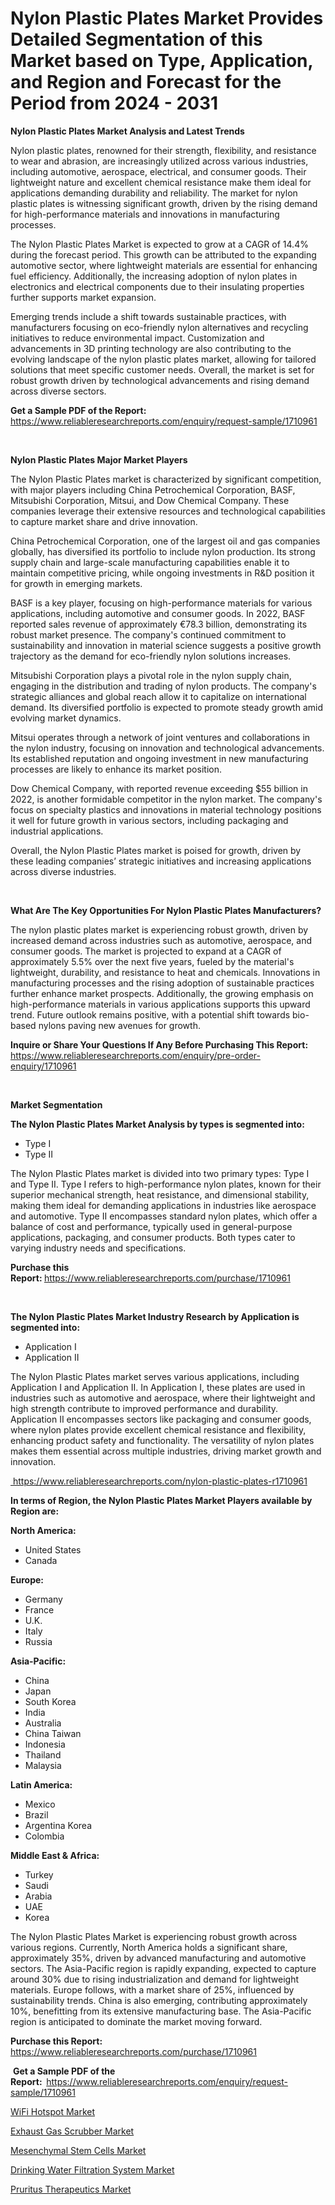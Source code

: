 <p><h1>Nylon Plastic Plates Market Provides Detailed Segmentation of this Market based on Type, Application, and Region and Forecast for the Period from 2024 - 2031</h1></p><p><strong>Nylon Plastic Plates Market Analysis and Latest Trends</strong></p>
<p><p>Nylon plastic plates, renowned for their strength, flexibility, and resistance to wear and abrasion, are increasingly utilized across various industries, including automotive, aerospace, electrical, and consumer goods. Their lightweight nature and excellent chemical resistance make them ideal for applications demanding durability and reliability. The market for nylon plastic plates is witnessing significant growth, driven by the rising demand for high-performance materials and innovations in manufacturing processes.</p><p>The Nylon Plastic Plates Market is expected to grow at a CAGR of 14.4% during the forecast period. This growth can be attributed to the expanding automotive sector, where lightweight materials are essential for enhancing fuel efficiency. Additionally, the increasing adoption of nylon plates in electronics and electrical components due to their insulating properties further supports market expansion. </p><p>Emerging trends include a shift towards sustainable practices, with manufacturers focusing on eco-friendly nylon alternatives and recycling initiatives to reduce environmental impact. Customization and advancements in 3D printing technology are also contributing to the evolving landscape of the nylon plastic plates market, allowing for tailored solutions that meet specific customer needs. Overall, the market is set for robust growth driven by technological advancements and rising demand across diverse sectors.</p></p>
<p><strong>Get a Sample PDF of the Report:&nbsp;</strong> <a href="https://www.reliableresearchreports.com/enquiry/request-sample/1710961?utm_campaign=5&utm_medium=2&utm_source=Github&utm_content=ia&utm_term=22102024&utm_id=nylon-plastic-plates">https://www.reliableresearchreports.com/enquiry/request-sample/1710961</a></p>
<p>&nbsp;</p>
<p><strong>Nylon Plastic Plates Major Market Players</strong></p>
<p><p>The Nylon Plastic Plates market is characterized by significant competition, with major players including China Petrochemical Corporation, BASF, Mitsubishi Corporation, Mitsui, and Dow Chemical Company. These companies leverage their extensive resources and technological capabilities to capture market share and drive innovation.</p><p>China Petrochemical Corporation, one of the largest oil and gas companies globally, has diversified its portfolio to include nylon production. Its strong supply chain and large-scale manufacturing capabilities enable it to maintain competitive pricing, while ongoing investments in R&D position it for growth in emerging markets.</p><p>BASF is a key player, focusing on high-performance materials for various applications, including automotive and consumer goods. In 2022, BASF reported sales revenue of approximately €78.3 billion, demonstrating its robust market presence. The company's continued commitment to sustainability and innovation in material science suggests a positive growth trajectory as the demand for eco-friendly nylon solutions increases.</p><p>Mitsubishi Corporation plays a pivotal role in the nylon supply chain, engaging in the distribution and trading of nylon products. The company's strategic alliances and global reach allow it to capitalize on international demand. Its diversified portfolio is expected to promote steady growth amid evolving market dynamics.</p><p>Mitsui operates through a network of joint ventures and collaborations in the nylon industry, focusing on innovation and technological advancements. Its established reputation and ongoing investment in new manufacturing processes are likely to enhance its market position.</p><p>Dow Chemical Company, with reported revenue exceeding $55 billion in 2022, is another formidable competitor in the nylon market. The company's focus on specialty plastics and innovations in material technology positions it well for future growth in various sectors, including packaging and industrial applications.</p><p>Overall, the Nylon Plastic Plates market is poised for growth, driven by these leading companies’ strategic initiatives and increasing applications across diverse industries.</p></p>
<p>&nbsp;</p>
<p><strong>What Are The Key Opportunities For Nylon Plastic Plates Manufacturers?</strong></p>
<p><p>The nylon plastic plates market is experiencing robust growth, driven by increased demand across industries such as automotive, aerospace, and consumer goods. The market is projected to expand at a CAGR of approximately 5.5% over the next five years, fueled by the material's lightweight, durability, and resistance to heat and chemicals. Innovations in manufacturing processes and the rising adoption of sustainable practices further enhance market prospects. Additionally, the growing emphasis on high-performance materials in various applications supports this upward trend. Future outlook remains positive, with a potential shift towards bio-based nylons paving new avenues for growth.</p></p>
<p><strong>Inquire or Share Your Questions If Any Before Purchasing This Report:</strong> <a href="https://www.reliableresearchreports.com/enquiry/pre-order-enquiry/1710961?utm_campaign=5&utm_medium=2&utm_source=Github&utm_content=ia&utm_term=22102024&utm_id=nylon-plastic-plates">https://www.reliableresearchreports.com/enquiry/pre-order-enquiry/1710961</a></p>
<p>&nbsp;</p>
<p><strong>Market Segmentation</strong></p>
<p><strong>The Nylon Plastic Plates Market Analysis by types is segmented into:</strong></p>
<p><ul><li>Type I</li><li>Type II</li></ul></p>
<p><p>The Nylon Plastic Plates market is divided into two primary types: Type I and Type II. Type I refers to high-performance nylon plates, known for their superior mechanical strength, heat resistance, and dimensional stability, making them ideal for demanding applications in industries like aerospace and automotive. Type II encompasses standard nylon plates, which offer a balance of cost and performance, typically used in general-purpose applications, packaging, and consumer products. Both types cater to varying industry needs and specifications.</p></p>
<p><strong>Purchase this Report:&nbsp;</strong><a href="https://www.reliableresearchreports.com/purchase/1710961?utm_campaign=5&utm_medium=2&utm_source=Github&utm_content=ia&utm_term=22102024&utm_id=nylon-plastic-plates">https://www.reliableresearchreports.com/purchase/1710961</a></p>
<p>&nbsp;</p>
<p><strong>The Nylon Plastic Plates Market Industry Research by Application is segmented into:</strong></p>
<p><ul><li>Application I</li><li>Application II</li></ul></p>
<p><p>The Nylon Plastic Plates market serves various applications, including Application I and Application II. In Application I, these plates are used in industries such as automotive and aerospace, where their lightweight and high strength contribute to improved performance and durability. Application II encompasses sectors like packaging and consumer goods, where nylon plates provide excellent chemical resistance and flexibility, enhancing product safety and functionality. The versatility of nylon plates makes them essential across multiple industries, driving market growth and innovation.</p></p>
<p><a href="https://www.reliableresearchreports.com/nylon-plastic-plates-r1710961?utm_campaign=5&utm_medium=2&utm_source=Github&utm_content=ia&utm_term=22102024&utm_id=nylon-plastic-plates">&nbsp;https://www.reliableresearchreports.com/nylon-plastic-plates-r1710961</a></p>
<p><strong>In terms of Region, the Nylon Plastic Plates Market Players available by Region are:</strong></p>
<p>
    <p> <strong> North America: </strong>
        <ul>
            <li>United States</li>
            <li>Canada</li>
        </ul>
        </p> 
    <p> <strong> Europe: </strong>
        <ul>
            <li>Germany</li>
            <li>France</li>
            <li>U.K.</li>
            <li>Italy</li>
            <li>Russia</li>
        </ul>
        </p> 
    <p> <strong> Asia-Pacific: </strong>
        <ul>
            <li>China</li>
            <li>Japan</li>
            <li>South Korea</li>
            <li>India</li>
            <li>Australia</li>
            <li>China Taiwan</li>
            <li>Indonesia</li>
            <li>Thailand</li>
            <li>Malaysia</li>
        </ul>
        </p> 
    <p> <strong> Latin America: </strong>
        <ul>
            <li>Mexico</li>
            <li>Brazil</li>
            <li>Argentina Korea</li>
            <li>Colombia</li>
        </ul>
        </p> 
    <p> <strong> Middle East & Africa: </strong>
        <ul>
            <li>Turkey</li>
            <li>Saudi</li>
            <li>Arabia</li>
            <li>UAE</li>
            <li>Korea</li>
        </ul>
    </p>
    </p>
<p><p>The Nylon Plastic Plates Market is experiencing robust growth across various regions. Currently, North America holds a significant share, approximately 35%, driven by advanced manufacturing and automotive sectors. The Asia-Pacific region is rapidly expanding, expected to capture around 30% due to rising industrialization and demand for lightweight materials. Europe follows, with a market share of 25%, influenced by sustainability trends. China is also emerging, contributing approximately 10%, benefitting from its extensive manufacturing base. The Asia-Pacific region is anticipated to dominate the market moving forward.</p></p>
<p><strong>Purchase this Report: </strong><a href="https://www.reliableresearchreports.com/purchase/1710961?utm_campaign=5&utm_medium=2&utm_source=Github&utm_content=ia&utm_term=22102024&utm_id=nylon-plastic-plates">https://www.reliableresearchreports.com/purchase/1710961</a></p>
<p>&nbsp;<strong>Get a Sample PDF of the Report:&nbsp;&nbsp;</strong><a href="https://www.reliableresearchreports.com/enquiry/request-sample/1710961?utm_campaign=5&utm_medium=2&utm_source=Github&utm_content=ia&utm_term=22102024&utm_id=nylon-plastic-plates">https://www.reliableresearchreports.com/enquiry/request-sample/1710961</a></p>
<p><strong></strong></p>
<p><p><a href="https://github.com/SidorelaGurakuqi596/Market-Research-Report-List-1/blob/main/wifi-hotspot-market.md?utm_campaign=5&utm_medium=2&utm_source=Github&utm_content=ia&utm_term=22102024&utm_id=nylon-plastic-plates">WiFi Hotspot Market</a></p><p><a href="https://issuu.com/reportprime-2/docs/exhaust-gas-scrubber-market-size-20_df55f2503a6ee8?utm_campaign=5&utm_medium=2&utm_source=Github&utm_content=ia&utm_term=22102024&utm_id=nylon-plastic-plates">Exhaust Gas Scrubber Market</a></p><p><a href="https://www.linkedin.com/pulse/mesenchymal-stem-cells-market-outlook-forecast-from-2024-2031-gbduc?utm_campaign=5&utm_medium=2&utm_source=Github&utm_content=ia&utm_term=22102024&utm_id=nylon-plastic-plates">Mesenchymal Stem Cells Market</a></p><p><a href="https://issuu.com/reportprime-2/docs/drinking-water-filtration-system-ma_ac1276418ff96c?utm_campaign=5&utm_medium=2&utm_source=Github&utm_content=ia&utm_term=22102024&utm_id=nylon-plastic-plates">Drinking Water Filtration System Market</a></p><p><a href="https://www.linkedin.com/pulse/investing-pruritus-therapeutics-market-trends-leading-products-axkhc?utm_campaign=5&utm_medium=2&utm_source=Github&utm_content=ia&utm_term=22102024&utm_id=nylon-plastic-plates">Pruritus Therapeutics Market</a></p></p>